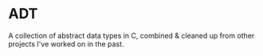# ADT
A collection of abstract data types in C, combined & cleaned up from other projects I've worked on in the past.
